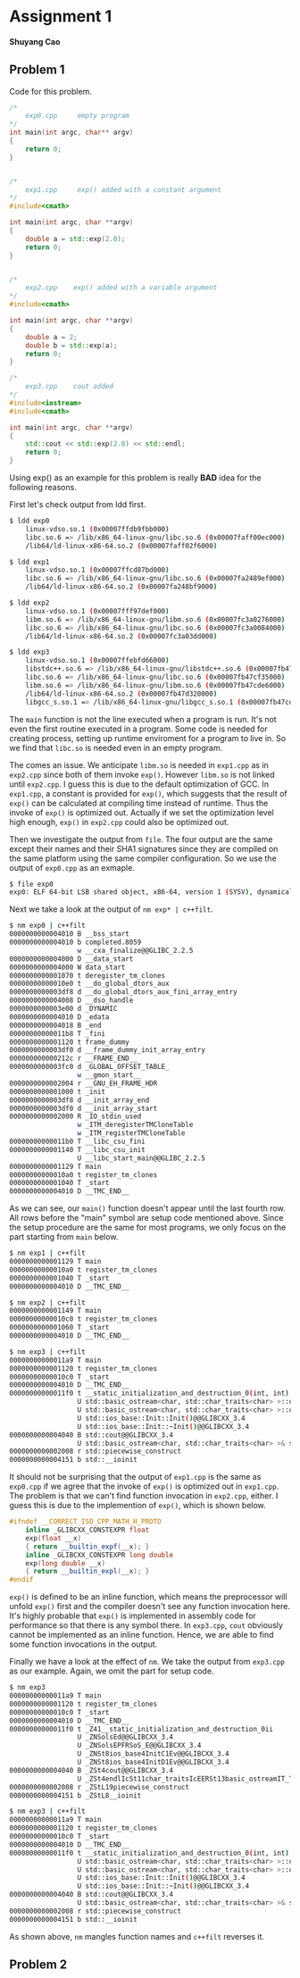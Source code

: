 # Assignment 1

#### Shuyang Cao

## Problem 1

Code for this problem.
```cpp
/*
    exp0.cpp     empty program
*/
int main(int argc, char** argv)
{
    return 0;
}


/*
    exp1.cpp     exp() added with a constant argument
*/
#include<cmath>

int main(int argc, char **argv)
{
    double a = std::exp(2.0);
    return 0;
}


/*
    exp2.cpp    exp() added with a variable argument
*/
#include<cmath>

int main(int argc, char **argv)
{
    double a = 2;
    double b = std::exp(a);
    return 0;
}

/*
    exp3.cpp    cout added
*/
#include<iostream>
#include<cmath>

int main(int argc, char **argv)
{
    std::cout << std::exp(2.0) << std::endl;
    return 0;
}
```

Using exp() as an example for this problem is really **BAD** idea for the following reasons.

First let's check output from ldd first.
```bash
$ ldd exp0
	linux-vdso.so.1 (0x00007ffdb9fbb000)
	libc.so.6 => /lib/x86_64-linux-gnu/libc.so.6 (0x00007faff00ec000)
	/lib64/ld-linux-x86-64.so.2 (0x00007faff02f6000)

$ ldd exp1
    linux-vdso.so.1 (0x00007ffcd87bd000)
	libc.so.6 => /lib/x86_64-linux-gnu/libc.so.6 (0x00007fa2489ef000)
	/lib64/ld-linux-x86-64.so.2 (0x00007fa248bf9000)

$ ldd exp2
	linux-vdso.so.1 (0x00007fff97def000)
	libm.so.6 => /lib/x86_64-linux-gnu/libm.so.6 (0x00007fc3a0276000)
	libc.so.6 => /lib/x86_64-linux-gnu/libc.so.6 (0x00007fc3a0084000)
	/lib64/ld-linux-x86-64.so.2 (0x00007fc3a03dd000)

$ ldd exp3
	linux-vdso.so.1 (0x00007ffebfd66000)
	libstdc++.so.6 => /lib/x86_64-linux-gnu/libstdc++.so.6 (0x00007fb47d127000)
	libc.so.6 => /lib/x86_64-linux-gnu/libc.so.6 (0x00007fb47cf35000)
	libm.so.6 => /lib/x86_64-linux-gnu/libm.so.6 (0x00007fb47cde6000)
	/lib64/ld-linux-x86-64.so.2 (0x00007fb47d320000)
	libgcc_s.so.1 => /lib/x86_64-linux-gnu/libgcc_s.so.1 (0x00007fb47cdcb000)
```

The `main` function is not the line executed when a program is run. It's not even the first routine executed in a program. Some code is needed for creating process, setting up runtime enviroment for a program to live in. So we find that `libc.so` is needed even in an empty program.

The comes an issue. We anticipate `libm.so` is needed in `exp1.cpp` as in `exp2.cpp` since both of them invoke `exp()`. However `libm.so` is not linked until `exp2.cpp`. I guess this is due to the default optimization of GCC. In `exp1.cpp`, a constant is provided for `exp()`, which suggests that the result of `exp()` can be calculated at compiling time instead of runtime. Thus the invoke of `exp()` is optimized out. Actually if we set the optimization level high enough, `exp()` in `exp2.cpp` could also be optimized out.

Then we investigate the output from `file`. The four output are the same except their names and their SHA1 signatures since they are compiled on the same platform using the same compiler configuration. So we use the output of `exp0.cpp` as an exmaple.

```bash
$ file exp0
exp0: ELF 64-bit LSB shared object, x86-64, version 1 (SYSV), dynamically linked, interpreter /lib64/ld-linux-x86-64.so.2, BuildID[sha1]=fd49c4ade8c10780e6973b6736ffcbe1317c842f, for GNU/Linux 3.2.0, not stripped
```

Next we take a look at the output of `nm exp* | c++filt`.

```bash
$ nm exp0 | c++filt
0000000000004010 B __bss_start
0000000000004010 b completed.8059
                 w __cxa_finalize@@GLIBC_2.2.5
0000000000004000 D __data_start
0000000000004000 W data_start
0000000000001070 t deregister_tm_clones
00000000000010e0 t __do_global_dtors_aux
0000000000003df8 d __do_global_dtors_aux_fini_array_entry
0000000000004008 D __dso_handle
0000000000003e00 d _DYNAMIC
0000000000004010 D _edata
0000000000004018 B _end
00000000000011b8 T _fini
0000000000001120 t frame_dummy
0000000000003df0 d __frame_dummy_init_array_entry
000000000000212c r __FRAME_END__
0000000000003fc0 d _GLOBAL_OFFSET_TABLE_
                 w __gmon_start__
0000000000002004 r __GNU_EH_FRAME_HDR
0000000000001000 t _init
0000000000003df8 d __init_array_end
0000000000003df0 d __init_array_start
0000000000002000 R _IO_stdin_used
                 w _ITM_deregisterTMCloneTable
                 w _ITM_registerTMCloneTable
00000000000011b0 T __libc_csu_fini
0000000000001140 T __libc_csu_init
                 U __libc_start_main@@GLIBC_2.2.5
0000000000001129 T main
00000000000010a0 t register_tm_clones
0000000000001040 T _start
0000000000004010 D __TMC_END__
```

As we can see, our `main()` function doesn't appear until the last fourth row. All rows before the "main" symbol are setup code mentioned above. Since the setup procedure are the same for most programs, we only focus on the part starting from `main` below.

```bash
$ nm exp1 | c++filt
0000000000001129 T main
00000000000010a0 t register_tm_clones
0000000000001040 T _start
0000000000004010 D __TMC_END__

$ nm exp2 | c++filt
0000000000001149 T main
00000000000010c0 t register_tm_clones
0000000000001060 T _start
0000000000004010 D __TMC_END__

$ nm exp3 | c++filt
00000000000011a9 T main
0000000000001120 t register_tm_clones
00000000000010c0 T _start
0000000000004010 D __TMC_END__
00000000000011f0 t __static_initialization_and_destruction_0(int, int)
                 U std::basic_ostream<char, std::char_traits<char> >::operator<<(double)@@GLIBCXX_3.4
                 U std::basic_ostream<char, std::char_traits<char> >::operator<<(std::basic_ostream<char, std::char_traits<char> >& (*)(std::basic_ostream<char, std::char_traits<char> >&))@@GLIBCXX_3.4
                 U std::ios_base::Init::Init()@@GLIBCXX_3.4
                 U std::ios_base::Init::~Init()@@GLIBCXX_3.4
0000000000004040 B std::cout@@GLIBCXX_3.4
                 U std::basic_ostream<char, std::char_traits<char> >& std::endl<char, std::char_traits<char> >(std::basic_ostream<char, std::char_traits<char> >&)@@GLIBCXX_3.4
0000000000002008 r std::piecewise_construct
0000000000004151 b std::__ioinit
```

It should not be surprising that the output of `exp1.cpp` is the same as `exp0.cpp` if we agree that the invoke of `exp()` is optimized out in `exp1.cpp`. The problem is that we can't find function invocation in `exp2.cpp`, either. I guess this is due to the implemention of `exp()`, which is shown below.

```cpp
#ifndef __CORRECT_ISO_CPP_MATH_H_PROTO
    inline _GLIBCXX_CONSTEXPR float
    exp(float __x)
    { return __builtin_expf(__x); }
    inline _GLIBCXX_CONSTEXPR long double
    exp(long double __x)
    { return __builtin_expl(__x); }
#endif
```

`exp()` is defined to be an inline function, which means the preprocessor will unfold `exp()` first and the compiler doesn't see any function invocation here. It's highly probable that `exp()` is implemented in assembly code for performance so that there is any symbol there. In `exp3.cpp`, `cout` obviously cannot be implemented as an inline function. Hence, we are able to find some function invocations in the output.

Finally we have a look at the effect of `nm`. We take the output from `exp3.cpp` as our example. Again, we omit the part for setup code.

```bash
$ nm exp3
00000000000011a9 T main
0000000000001120 t register_tm_clones
00000000000010c0 T _start
0000000000004010 D __TMC_END__
00000000000011f0 t _Z41__static_initialization_and_destruction_0ii
                 U _ZNSolsEd@@GLIBCXX_3.4
                 U _ZNSolsEPFRSoS_E@@GLIBCXX_3.4
                 U _ZNSt8ios_base4InitC1Ev@@GLIBCXX_3.4
                 U _ZNSt8ios_base4InitD1Ev@@GLIBCXX_3.4
0000000000004040 B _ZSt4cout@@GLIBCXX_3.4
                 U _ZSt4endlIcSt11char_traitsIcEERSt13basic_ostreamIT_T0_ES6_@@GLIBCXX_3.4
0000000000002008 r _ZStL19piecewise_construct
0000000000004151 b _ZStL8__ioinit

$ nm exp3 | c++filt
00000000000011a9 T main
0000000000001120 t register_tm_clones
00000000000010c0 T _start
0000000000004010 D __TMC_END__
00000000000011f0 t __static_initialization_and_destruction_0(int, int)
                 U std::basic_ostream<char, std::char_traits<char> >::operator<<(double)@@GLIBCXX_3.4
                 U std::basic_ostream<char, std::char_traits<char> >::operator<<(std::basic_ostream<char, std::char_traits<char> >& (*)(std::basic_ostream<char, std::char_traits<char> >&))@@GLIBCXX_3.4
                 U std::ios_base::Init::Init()@@GLIBCXX_3.4
                 U std::ios_base::Init::~Init()@@GLIBCXX_3.4
0000000000004040 B std::cout@@GLIBCXX_3.4
                 U std::basic_ostream<char, std::char_traits<char> >& std::endl<char, std::char_traits<char> >(std::basic_ostream<char, std::char_traits<char> >&)@@GLIBCXX_3.4
0000000000002008 r std::piecewise_construct
0000000000004151 b std::__ioinit
```
As shown above, `nm` mangles function names and `c++filt` reverses it.

## Problem 2


